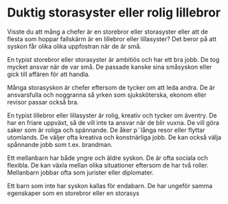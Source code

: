 # Duktig storasyster eller rolig lillebror

 Visste du att mång a chefer är en storebror eller storasyster eller att de flesta som hoppar fallskärm är en lillebror eller lillasyster? Det beror på att syskon får olika olika uppfostran när de är små.

En typist storebror eller storasyster är ambitiös och har ett bra jobb. De tog mycket ansvar när de var små.  De passade kanske sina småsyskon eller gick till affären för att handla.

Många storasyskon är chefer eftersom de tycker om att leda andra. De är ansvarsfulla och noggranna så yrken som sjuksköterska, ekonom eller revisor passar också bra.

En typist lillebror eller lillasyster är rolig, kreativ och tycker om äventry. De har en friare uppväxt, så de vill inte ta ansvar när de blir vuxna. De vill göra saker som är roliga och spännande. De åker p¨långa resor eller flyttar utomlands. De väljer ofta kreativa och konstnärliga jobb. De kan också välja spånnande jobb som t.ex. brandman.

Ett mellanbarn har både yngre och äldre syskon. De är ofta sociala och flexibla. De kan växla mellan olika situationer eftersom de har två roller. Mellanbarn jobbar ofta som jurister eller diplomater.

Ett barn som inte har syskon kallas för endabarn. De har ungeför samma egenskaper som en storebror eller en storasys
<!--stackedit_data:
eyJoaXN0b3J5IjpbMTE4ODg4MzA0OSw0OTQ5OTAzNTcsNzI1Nz
Q2MzYsLTYzMDIwMTIwOF19
-->